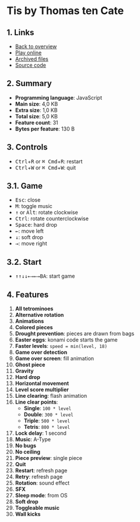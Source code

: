 # Tis by Thomas ten Cate

## 1. Links

- [Back to overview](../README.md)
- [Play online](https://nineteendo.github.io/tetris4karchive/tis/archive)
- [Archived files](https://github.com/nineteendo/tetris4karchive/tree/main/tis/archive)
- [Source code](https://github.com/ttencate/tis)

## 2. Summary

- **Programming language**: JavaScript
- **Main size**: 4,0 KB
- **Extra size**: 1,0 KB
- **Total size**: 5,0 KB
- **Feature count**: 31
- **Bytes per feature**: 130 B

## 3. Controls

- <kbd>Ctrl</kbd>+<kbd>R</kbd> or <kbd>⌘ Cmd</kbd>+<kbd>R</kbd>: restart
- <kbd>Ctrl</kbd>+<kbd>W</kbd> or <kbd>⌘ Cmd</kbd>+<kbd>W</kbd>: quit

## 3.1. Game

- <kbd>Esc</kbd>: close
- <kbd>M</kbd>: toggle music
- <kbd>↑</kbd> or <kbd>Alt</kbd>: rotate clockwise
- <kbd>Ctrl</kbd>: rotate counterclockwise
- <kbd>Space</kbd>: hard drop
- <kbd>←</kbd>: move left
- <kbd>↓</kbd>: soft drop
- <kbd>→</kbd>: move right

## 3.2. Start

- <kbd>↑</kbd><kbd>↑</kbd><kbd>↓</kbd><kbd>↓</kbd><kbd>←</kbd><kbd>→</kbd><kbd>←</kbd><kbd>→</kbd><kbd>B</kbd><kbd>A</kbd>: start game

## 4. Features

1. **All tetrominoes**
2. **Alternative rotation**
3. **Animations**
4. **Colored pieces**
6. **Drought prevention**: pieces are drawn from bags
7. **Easter eggs**: konami code starts the game
8. **Faster levels**: `speed = min(level, 18)`
9. **Game over detection**
10. **Game over screen**: fill animation
11. **Ghost piece**
12. **Gravity**
13. **Hard drop**
14. **Horizontal movement**
15. **Level score multiplier**
16. **Line clearing**: flash animation
17. **Line clear points**:
    - **Single**: `100 * level`
    - **Double**: `300 * level`
    - **Triple**: `500 * level`
    - **Tetris**: `800 * level`
18. **Lock delay**: 1 second
19. **Music**: A-Type
20. **No bugs**
21. **No ceiling**
22. **Piece preview**: single piece
23. **Quit**
24. **Restart**: refresh page
25. **Retry**: refresh page
26. **Rotation**: sound effect
27. **SFX**
28. **Sleep mode**: from OS
29. **Soft drop**
30. **Toggleable music**
31. **Wall kicks**